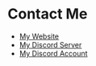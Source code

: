 # Contact Me
* [My Website](https://www.pokenix.com)
* [My Discord Server](https://discord.gg/STcThtu)
* [My Discord Account](https://discord.com/users/355764859599585283)